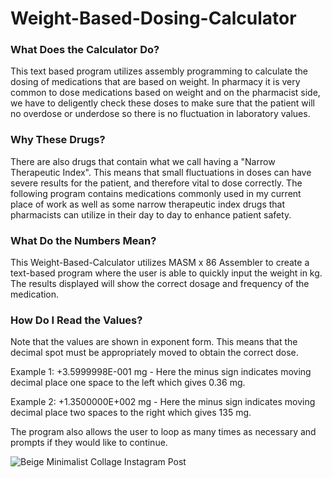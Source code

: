 # Weight-Based-Dosing-Calculator

### What Does the Calculator Do?
This text based program utilizes assembly programming to calculate the dosing of medications that are based on weight. In pharmacy it is very common to dose medications based on weight and on the pharmacist side, we have to deligently check these doses to make sure that the patient will no overdose or underdose so there is no fluctuation in laboratory values.

### Why These Drugs?
There are also drugs that contain what we call having a "Narrow Therapeutic Index". This means that small fluctuations in doses can have severe results for the patient, and therefore vital to dose correctly. The following program contains medications commonly used in my current place of work as well as some narrow therapeutic index drugs that pharmacists can utilize in their day to day to enhance patient safety.

### What Do the Numbers Mean?
This Weight-Based-Calculator utilizes MASM x 86 Assembler to create a text-based program where the user is able to quickly input the weight in kg. The results displayed will show the correct dosage and frequency of the medication. 

### How Do I Read the Values?
Note that the values are shown in exponent form. This means that the decimal spot must be appropriately moved to obtain the correct dose. 

Example 1: +3.5999998E-001 mg - Here the minus sign indicates moving decimal place one space to the left which gives 0.36 mg.

Example 2: +1.3500000E+002 mg - Here the minus sign indicates moving decimal place two spaces to the right which gives 135 mg.

The program also allows the user to loop as many times as necessary and prompts if they would like to continue.

![Beige Minimalist Collage Instagram Post](https://github.com/KavyaKolavasi1/Weight-Based-Dosing-Calculator/assets/135289399/aa7679c8-f0b2-4a57-8fec-a6cdb638d00a)


